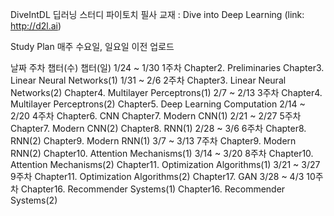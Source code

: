 DiveIntDL
딥러닝 스터디
파이토치 필사 교재 : Dive into Deep Learning (link: http://d2l.ai)

Study Plan
매주 수요일, 일요일 이전 업로드

날짜	주차	챕터(수)	챕터(일)
1/24 ~ 1/30	1주차	Chapter2. Preliminaries	Chapter3. Linear Neural Networks(1)
1/31 ~ 2/6	2주차	Chapter3. Linear Neural Networks(2)	Chapter4. Multilayer Perceptrons(1)
2/7 ~ 2/13	3주차	Chapter4. Multilayer Perceptrons(2)	Chapter5. Deep Learning Computation
2/14 ~ 2/20	4주차	Chapter6. CNN	Chapter7. Modern CNN(1)
2/21 ~ 2/27	5주차	Chapter7. Modern CNN(2)	Chapter8. RNN(1)
2/28 ~ 3/6	6주차	Chapter8. RNN(2)	Chapter9. Modern RNN(1)
3/7 ~ 3/13	7주차	Chapter9. Modern RNN(2)	Chapter10. Attention Mechanisms(1)
3/14 ~ 3/20	8주차	Chapter10. Attention Mechanisms(2)	Chapter11. Optimization Algorithms(1)
3/21 ~ 3/27	9주차	Chapter11. Optimization Algorithms(2)	Chapter17. GAN
3/28 ~ 4/3	10주차	Chapter16. Recommender Systems(1)	Chapter16. Recommender Systems(2)
